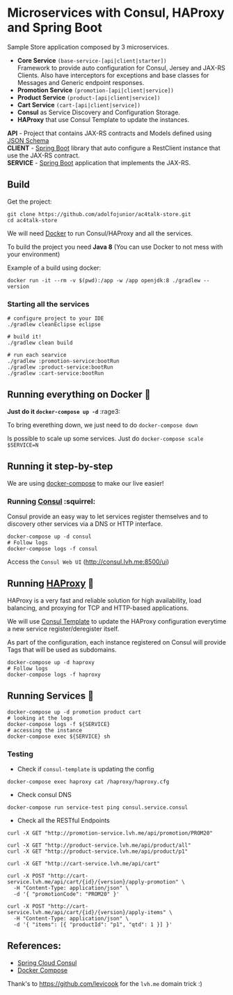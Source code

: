 # Microservices with Consul, HAProxy and Spring Boot

Sample Store application composed by 3 microservices.

- **Core Service** `(base-service-[api|client|starter])`  
    Framework to provide auto configuration for Consul, Jersey and JAX-RS Clients. Also have interceptors for exceptions and base classes for Messages and Generic endpoint responses.
- **Promotion Service** `(promotion-[api|client|service])`
- **Product Service** `(product-[api|client|service])`
- **Cart Service** `(cart-[api|client|service])`
- **Consul** as Service Discovery and Configuration Storage.
- **HAProxy** that use Consul Template to update the instances.  

**API** - Project that contains JAX-RS contracts and Models defined using [JSON Schema](http://json-schema.org/)  
**CLIENT** - [Spring Boot](http://docs.spring.io/spring-boot/docs/current/reference/htmlsingle/) library that auto configure a RestClient instance that use the JAX-RS contract.  
**SERVICE** - [Spring Boot](http://docs.spring.io/spring-boot/docs/current/reference/htmlsingle/) application that implements the JAX-RS. 

## Build

Get the project:

```shell
git clone https://github.com/adolfojunior/ac4talk-store.git
cd ac4talk-store
```

We will need [Docker](https://www.docker.com) to run Consul/HAProxy and all the services.

To build the project you need **Java 8** (You can use Docker to not mess with your environment)

Example of a build using docker:

```shell
docker run -it --rm -v $(pwd):/app -w /app openjdk:8 ./gradlew --version
```

### Starting all the services

```shell
# configure project to your IDE
./gradlew cleanEclipse eclipse

# build it!
./gradlew clean build

# run each searvice
./gradlew :promotion-service:bootRun
./gradlew :product-service:bootRun
./gradlew :cart-service:bootRun
```

## Running everything on Docker :whale:

**Just do it `docker-compose up -d`** :rage3:

To bring everething down, we just need to do `docker-compose down`

Is possible to scale up some services. Just do `docker-compose scale $SERVICE=N`

## Running it step-by-step

We are using [docker-compose](docker-compose.yaml) to make our live easier!

### Running [Consul](https://github.com/hashicorp/consul) :squirrel:

Consul provide an easy way to let services register themselves and to discovery other services via a DNS or HTTP interface.

```shell
docker-compose up -d consul
# Follow logs
docker-compose logs -f consul
```

Access the `Consul Web UI` (http://consul.lvh.me:8500/ui) 

## Running [HAProxy](https://cbonte.github.io/haproxy-dconv/) :vertical_traffic_light:

HAProxy is a very fast and reliable solution for high availability, load balancing, and proxying for TCP and HTTP-based applications.

We will use [Consul Template](https://github.com/hashicorp/consul-template) to update the HAProxy configuration everytime a new service register/deregister itself.

As part of the configuration, each instance registered on Consul will provide Tags that will be used as subdomains.

```shell
docker-compose up -d haproxy
# Follow logs
docker-compose logs -f haproxy
```

## Running Services :space_invader:

```shell
docker-compose up -d promotion product cart
# looking at the logs
docker-compose logs -f ${SERVICE}
# accessing the instance
docker-compose exec ${SERVICE} sh
```

### Testing

- Check if `consul-template` is updating the config

```shell
docker-compose exec haproxy cat /haproxy/haproxy.cfg
```

- Check consul DNS

```
docker-compose run service-test ping consul.service.consul
```

- Check all the RESTful Endpoints

```shell
curl -X GET "http://promotion-service.lvh.me/api/promotion/PROM20"

curl -X GET "http://product-service.lvh.me/api/product/all"
curl -X GET "http://product-service.lvh.me/api/product/p1"

curl -X GET "http://cart-service.lvh.me/api/cart"

curl -X POST "http://cart-service.lvh.me/api/cart/{id}/{version}/apply-promotion" \
  -H "Content-Type: application/json" \
  -d '{ "promotionCode": "PROM20" }'

curl -X POST "http://cart-service.lvh.me/api/cart/{id}/{version}/apply-items" \
  -H "Content-Type: application/json" \
  -d '{ "items": [{ "productId": "p1", "qtd": 1 }] }'
```

## References:
- [Spring Cloud Consul](https://cloud.spring.io/spring-cloud-consul/)
- [Docker Compose](https://docs.docker.com/compose/)

Thank's to https://github.com/levicook for the `lvh.me` domain trick :)

